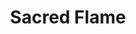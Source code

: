 ---
title: "Sacred Flame"
index: "sacred-flame"
permalink: /spells/sacred-flame/
tags:
  - Spell
  - Cantrip
  - Evocation
  - Damage
  - Radiant
available_for:
  - Cleric
level: "Cantrip"
school: "Evocation"
range: "60 ft"
comp:
  - V
  - S
attack: "DEX Save"
effect: "Radiant"
description: |
  Flame-like radiance descends on a creature that you can see within range. The target must succeed on a dexterity saving throw or take 1d8 radiant damage. The target gains no benefit from cover for this saving throw.

  The spell's damage increases by 1d8 when you reach 5th level (2d8), 11th level (3d8), and 17th level (4d8).
excerpt: "Flame-like radiance descends on a creature that you can see within range."
source: "Basic Rules"
---